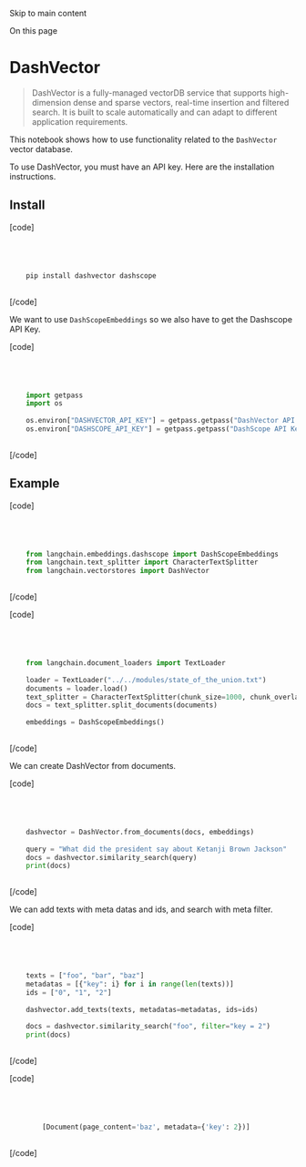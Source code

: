 

Skip to main content

On this page

# DashVector

> DashVector is a fully-managed vectorDB service that supports high-dimension dense and sparse vectors, real-time insertion and filtered search. It is built to scale automatically and can adapt to
> different application requirements.

This notebook shows how to use functionality related to the `DashVector` vector database.

To use DashVector, you must have an API key. Here are the installation instructions.

## Install​

[code]
```python




    pip install dashvector dashscope  
    


```
[/code]


We want to use `DashScopeEmbeddings` so we also have to get the Dashscope API Key.

[code]
```python




    import getpass  
    import os  
      
    os.environ["DASHVECTOR_API_KEY"] = getpass.getpass("DashVector API Key:")  
    os.environ["DASHSCOPE_API_KEY"] = getpass.getpass("DashScope API Key:")  
    


```
[/code]


## Example​

[code]
```python




    from langchain.embeddings.dashscope import DashScopeEmbeddings  
    from langchain.text_splitter import CharacterTextSplitter  
    from langchain.vectorstores import DashVector  
    


```
[/code]


[code]
```python




    from langchain.document_loaders import TextLoader  
      
    loader = TextLoader("../../modules/state_of_the_union.txt")  
    documents = loader.load()  
    text_splitter = CharacterTextSplitter(chunk_size=1000, chunk_overlap=0)  
    docs = text_splitter.split_documents(documents)  
      
    embeddings = DashScopeEmbeddings()  
    


```
[/code]


We can create DashVector from documents.

[code]
```python




    dashvector = DashVector.from_documents(docs, embeddings)  
      
    query = "What did the president say about Ketanji Brown Jackson"  
    docs = dashvector.similarity_search(query)  
    print(docs)  
    


```
[/code]


We can add texts with meta datas and ids, and search with meta filter.

[code]
```python




    texts = ["foo", "bar", "baz"]  
    metadatas = [{"key": i} for i in range(len(texts))]  
    ids = ["0", "1", "2"]  
      
    dashvector.add_texts(texts, metadatas=metadatas, ids=ids)  
      
    docs = dashvector.similarity_search("foo", filter="key = 2")  
    print(docs)  
    


```
[/code]


[code]
```python




        [Document(page_content='baz', metadata={'key': 2})]  
    


```
[/code]


